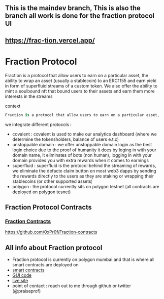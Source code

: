 ## This is the maindev branch, This is also the branch all work is done for the fraction protocol UI 

## https://frac-tion.vercel.app/

<!-- ## [The MainDev branch](https://github.com/0xPr0f/Fraction-interface/tree/maindev) -->

# Fraction Protocol
Fraction is a protocol that allow users to earn on a particular asset, the ability to wrap an asset (usually a stablecoin) to an ERC1155 and earn yield in form of superfluid streams of a custom token.
We also offer the ability to mint a soulbound nft that bound users to their assets and earn them more interests in the streams

context 

```cs
Fraction is a protocol that allow users to earn on a particular asset, the ability to wrap an asset (usually a stablecoin) to an ERC1155 and earn yield in form of superfluid streams of a custom token. We also offer the ability to mint a soulbound nft that bound users to their assets and we use unstoppable domain to login with their domain names as proof of humanity to earn them more interests in the reward streams of our ERC20 token. Although not mentioned in the video, the contracts were deployed and the inferface is only currently available on polygon mumbai chain and we are looking forward to a migration to mainnet
```

we integrate different protocols :
- covalent : covalent is used to make our analytics dashboard (where we determine the tokensholders, balance of users e.t.c)         
- unstoppable domain : we offer unstoppable domain login as the best login choice due to the proof of humanity it does by loging in with your domain name, it eliminates of bots (non human), logging in with your domain provides you with extra rewards when it comes to earnings     
- superfluid : superfluid is the protocol behind the streaming of rewards, we eliminate the defacto claim button on most web3 dapps by sending the rewards directly to the users as they are staking or wrapping their stablecoins (or other supported assets)       
- polygon : the protocol currently sits on polygon testnet (all contracts are deployed on polygon tesnet)    
 
## Fraction Protocol Contracts

### [Fraction Contracts](https://github.com/0xPr0f/Fraction-contracts)
https://github.com/0xPr0f/Fraction-contracts
<!--
# [Submission page](https://showcase.ethglobal.com/hackmoney2022/fraction-fqvbu)
[showcase and explantory video on fraction protocol] (https://showcase.ethglobal.com/hackmoney2022/fraction-fqvbu)
-->
<!--
---
## sample branch of the fraction protocol

### https://fractionapp.vercel.app

---

## development branch of the fraction protocol

### https://fractiondev.netlify.app
-->
## All info about Fraction protocol
* Fraction protocol is currently on polygon mumbai and that is where all smart contracts are deployed on
* [smart contracts](https://github.com/0xPr0f/Fraction-contracts)
* [GUI code](https://github.com/0xPr0f/Fraction-interface/tree/maindev)
* [live site](https://frac-tion.vercel.app/)
* point of contact : reach out to me through github or twitter (@praiseprof)

